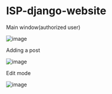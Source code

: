 # ISP-django-website


Main window(authorized user)

![image](https://user-images.githubusercontent.com/83640393/173707595-7d5f2cc4-5832-4c65-b14c-12cf275d1023.png)

Adding a post

![image](https://user-images.githubusercontent.com/83640393/173707834-3b33f434-94ea-4ff8-a52b-6db87a64e42b.png)

Edit mode

![image](https://user-images.githubusercontent.com/83640393/173708016-d25809fa-2242-4e22-9021-6984abb7f425.png)
